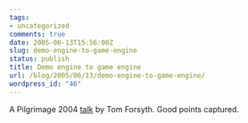 ```yaml
---
tags:
- uncategorized
comments: true
date: 2005-06-13T15:56:00Z
slug: demo-engine-to-game-engine
status: publish
title: Demo engine to game engine
url: /blog/2005/06/13/demo-engine-to-game-engine/
wordpress_id: "46"
---
```


A Pilgrimage 2004 [talk](http://eelpi.gotdns.org/papers/demo_engine_to_game_engine.ppt.zip) by Tom Forsyth. Good points captured.
